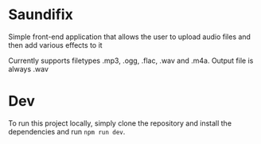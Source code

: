 # Saundifix
Simple front-end application that allows the user to upload audio files and then add various effects to it

Currently supports filetypes .mp3, .ogg, .flac, .wav and .m4a. Output file is always .wav

# Dev
To run this project locally, simply clone the repository and install the dependencies and run `npm run dev`.

